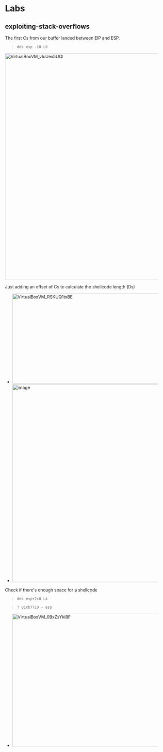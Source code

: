 # Labs

## exploiting-stack-overflows

[](https://github.com/user-attachments/assets/5587fc62-d42a-47ec-a886-1c38825da6c2)

The first Cs from our buffer landed between EIP and ESP.

> `dds esp -10 L8`

<img width="1280" height="747" alt="VirtualBoxVM_vloUex5UQl" src="https://github.com/user-attachments/assets/5587fc62-d42a-47ec-a886-1c38825da6c2" />

Just adding an offset of Cs to calculate the shellcode length (Ds)

* <img width="1123" height="296" alt="VirtualBoxVM_RSKUQ1txBE" src="https://github.com/user-attachments/assets/ae802a47-36ce-4598-84ac-59ead82e204b" />

* <img width="2544" height="652" alt="image" src="https://github.com/user-attachments/assets/4b511429-b302-44da-8cdd-471580528989" />

Check if there's enough space for a shellcode

> `dds esp+2c0 L4`

> `? 01cb7720 - esp`

* <img width="1277" height="439" alt="VirtualBoxVM_0BxZsYkiBF" src="https://github.com/user-attachments/assets/b025d398-28b1-438a-a89c-22e1a5190014" />
